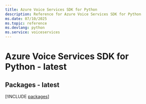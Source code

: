```yaml
---
title: Azure Voice Services SDK for Python
description: Reference for Azure Voice Services SDK for Python
ms.date: 07/10/2025
ms.topic: reference
ms.devlang: python
ms.service: voiceservices
---
```

# Azure Voice Services SDK for Python - latest
## Packages - latest
[!INCLUDE [packages](voice-services-index.md)]